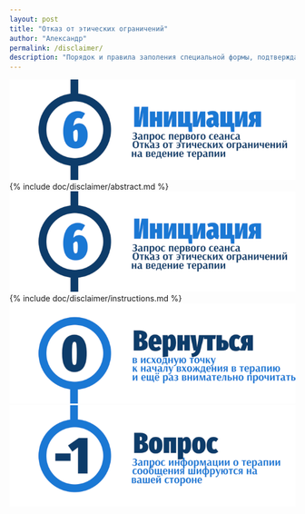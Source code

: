 ```yaml
---
layout: post
title: "Отказ от этических ограничений"
author: "Александр"
permalink: /disclaimer/
description: "Порядок и правила заполения специальной формы, подтверждающей, что начиная терапию клиент не имет этических ограничений на общение с терапевтом, обусловленных социальными связями и взаимными обязательствами"
---
```

![Отказ от этических ограничений](/_img/6.png)
{% include doc/disclaimer/abstract.md %}
![инструкция по заполеннию формы отказа от ограничений](/_img/6.png)
{% include doc/disclaimer/instructions.md %}
<a href="/">![Psychotherapy for Russian-speaking IT professionals](/_img/0.png)</a>
<a href="https://bit.ly/3yhBEb4" target=_blank>![Вопросы ответы для пациента психотерапевта](/_img/-1.png)</a>
